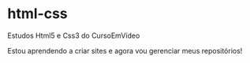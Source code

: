 # html-css
 Estudos Html5 e Css3 do CursoEmVídeo

Estou aprendendo a criar sites e agora vou gerenciar meus repositórios!
